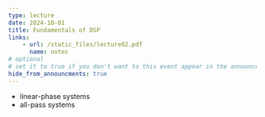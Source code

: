 ```yaml
---
type: lecture
date: 2024-10-01
title: Fundamentals of DSP
links:
    - url: /static_files/lecture02.pdf
      name: notes
# optional
# set it to true if you don't want to this event appear in the announcements section
hide_from_announcments: true
---
```

* linear-phase systems
* all-pass systems

